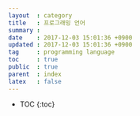 ```yaml
---
layout  : category
title   : 프로그래밍 언어
summary :
date    : 2017-12-03 15:01:36 +0900
updated : 2017-12-03 15:01:36 +0900
tag     : programming language
toc     : true
public  : true
parent  : index
latex   : false
---
```

* TOC
{:toc}
